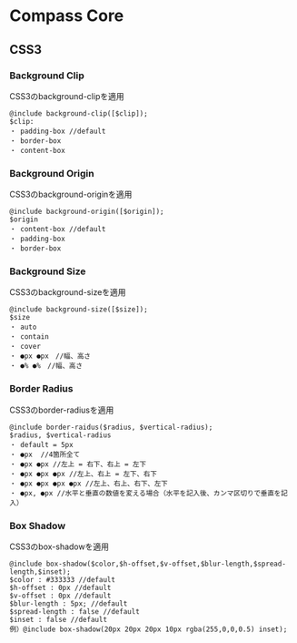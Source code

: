 # Compass Core

## CSS3

### Background Clip

CSS3のbackground-clipを適用

    @include background-clip([$clip]);
    $clip:
    ・ padding-box //default
    ・ border-box
    ・ content-box

### Background Origin

CSS3のbackground-originを適用

    @include background-origin([$origin]);
    $origin
    ・ content-box //default
    ・ padding-box
    ・ border-box

### Background Size

CSS3のbackground-sizeを適用

    @include background-size([$size]);
    $size
    ・ auto
    ・ contain
    ・ cover
    ・ ●px ●px　//幅、高さ
    ・ ●% ●%　//幅、高さ

### Border Radius

CSS3のborder-radiusを適用

    @include border-raidus($radius, $vertical-radius);
    $radius, $vertical-radius
    ・ default = 5px
    ・ ●px  //4箇所全て
    ・ ●px ●px //左上 = 右下、右上 = 左下
    ・ ●px ●px ●px //左上、右上 = 左下、右下
    ・ ●px ●px ●px ●px //左上、右上、右下、左下
    ・ ●px, ●px //水平と垂直の数値を変える場合（水平を記入後、カンマ区切りで垂直を記入）


### Box Shadow

CSS3のbox-shadowを適用

    @include box-shadow($color,$h-offset,$v-offset,$blur-length,$spread-length,$inset);
    $color : #333333 //default
    $h-offset : 0px //default
    $v-offset : 0px //default
    $blur-length : 5px; //default
    $spread-length : false //default
    $inset : false //default
    例）@include box-shadow(20px 20px 20px 10px rgba(255,0,0,0.5) inset);

